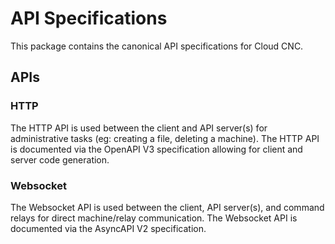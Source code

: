 # API Specifications
This package contains the canonical API specifications for Cloud CNC.

## APIs

### HTTP
The HTTP API is used between the client and API server(s) for administrative
tasks (eg: creating a file, deleting a machine). The HTTP API is documented via
the OpenAPI V3 specification allowing for client and server code generation.

### Websocket
The Websocket API is used between the client, API server(s), and command relays
for direct machine/relay communication. The Websocket API is documented via the
AsyncAPI V2 specification.